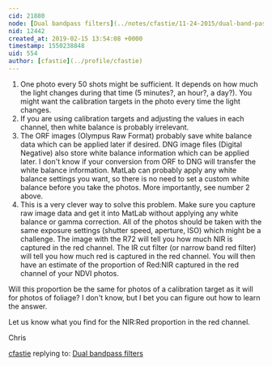 ```yaml
---
cid: 21880
node: [Dual bandpass filters](../notes/cfastie/11-24-2015/dual-band-pass-filters)
nid: 12442
created_at: 2019-02-15 13:54:08 +0000
timestamp: 1550238848
uid: 554
author: [cfastie](../profile/cfastie)
---
```


 1. One photo every 50 shots might be sufficient. It depends on how much the light changes during that time (5 minutes?, an hour?, a day?). You might want the calibration targets in the  photo every time the light changes.
2. If you are using calibration targets and adjusting the values in each channel, then white balance is probably irrelevant. 
3. The ORF images (Olympus Raw Format) probably save white balance data which can be applied later if  desired. DNG image files (Digital Negative) also store white balance information which can be applied later. I don't know if your conversion from ORF to DNG will transfer the white balance information. MatLab can probably apply any white balance settings you want, so there is no need to set a custom white balance before you take the photos. More importantly, see number 2 above.
4. This is a very clever way to solve this problem. Make sure you capture raw image data and get it into MatLab without applying any white balance or gamma correction. All of the photos should be taken with the same exposure settings (shutter speed, aperture, ISO) which might be a challenge. The image with the R72 will tell you how much NIR is captured in the red channel. The IR cut filter (or narrow band red filter) will tell you how much red is captured in the red channel. You will then have an estimate of the proportion of Red:NIR captured in the red channel of your NDVI photos. 

Will this proportion be the same for photos of a calibration target as it will for photos of foliage? I don't know, but I bet you can figure out how to learn the answer. 

Let us know what you find for the NIR:Red proportion in the red channel. 

Chris

[cfastie](../profile/cfastie) replying to: [Dual bandpass filters](../notes/cfastie/11-24-2015/dual-band-pass-filters)

